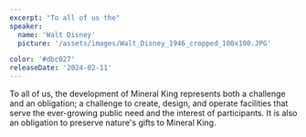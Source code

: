 ```yaml
---
excerpt: "To all of us the"
speaker:
  name: 'Walt Disney'
  picture: '/assets/images/Walt_Disney_1946_cropped_100x100.JPG'

color: '#dbc027'
releaseDate: '2024-02-11'
---
```

To all of us, the development of Mineral King represents both a challenge and an obligation; a challenge to create, design, and operate facilities that serve the ever-growing public need and the interest of participants. It is also an obligation to preserve nature's gifts to Mineral King.
